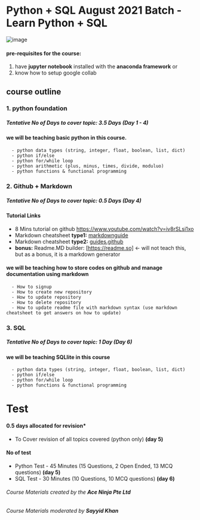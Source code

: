 # Python + SQL August 2021 Batch - Learn Python + SQL

![image](https://user-images.githubusercontent.com/22993048/124384202-b1f18280-dd02-11eb-9828-3c6d40cd410c.png)

#### pre-requisites for the course:
1. have **jupyter notebook** installed with the **anaconda framework** or
2. know how to setup google collab

## course outline

### 1. python foundation
##### Tentative No of Days to cover topic: 3.5 Days (Day 1 - 4)
#### we will be teaching basic python in this course.
      - python data types (string, integer, float, boolean, list, dict)
      - python if/else
      - python for/while loop
      - python arithmetic (plus, minus, times, divide, moduluo)
      - python functions & functional programming
      
### 2. Github + Markdown
##### Tentative No of Days to cover topic: 0.5 Days (Day 4)

#### Tutorial Links
- 8 Mins tutorial on github https://www.youtube.com/watch?v=iv8rSLsi1xo
- Markdown cheatsheet **type1:** [markdownguide](https://www.markdownguide.org/cheat-sheet/)
- Markdown cheatsheet **type2:** [guides.github](https://guides.github.com/pdfs/markdown-cheatsheet-online.pdf)
- **bonus:** Readme.MD builder: [https://readme.so] <- will not teach this, but as a bonus, it is a markdown generator

#### we will be teaching how to store codes on github and manage documentation using markdown
      - How to signup
      - How to create new repository
      - How to update repository
      - How to delete repository
      - How to update readme file with markdown syntax (use markdown cheatsheet to get answers on how to update)
      
### 3. SQL
##### Tentative No of Days to cover topic: 1 Day (Day 6)
#### we will be teaching SQLlite in this course
      - python data types (string, integer, float, boolean, list, dict)
      - python if/else
      - python for/while loop
      - python functions & functional programming
      
# Test
#### 0.5 days allocated for revision*
- To Cover revision of all topics covered (python only) **(day 5)**

#### No of test
- Python Test - 45 Minutes (15 Questions, 2 Open Ended, 13 MCQ questions) **(day 5)**
- SQL Test - 30 Minutes (10 Questions, 10 MCQ questions) **(day 6)**
      
###### Course Materials created by the **Ace Ninja Pte Ltd**
###### Course Materials moderated by **Sayyid Khan**
